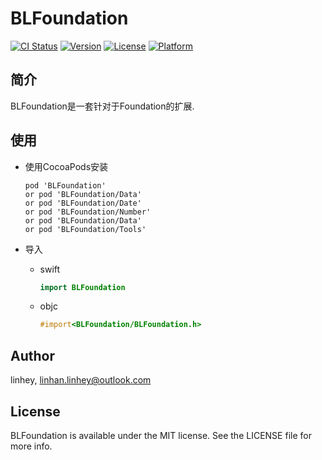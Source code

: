 # BLFoundation

[![CI Status](http://img.shields.io/travis/1581799848@qq.com/BLFoundation.svg?style=flat)](https://travis-ci.org/1581799848@qq.com/BLFoundation)
[![Version](https://img.shields.io/cocoapods/v/BLFoundation.svg?style=flat)](http://cocoapods.org/pods/BLFoundation)
[![License](https://img.shields.io/cocoapods/l/BLFoundation.svg?style=flat)](http://cocoapods.org/pods/BLFoundation)
[![Platform](https://img.shields.io/cocoapods/p/BLFoundation.svg?style=flat)](http://cocoapods.org/pods/BLFoundation)

## 简介

BLFoundation是一套针对于Foundation的扩展.

## 使用

- 使用CocoaPods安装

  ```
  pod 'BLFoundation'
  or pod 'BLFoundation/Data'
  or pod 'BLFoundation/Date'
  or pod 'BLFoundation/Number'
  or pod 'BLFoundation/Data'
  or pod 'BLFoundation/Tools'
  ```

- 导入

  - swift

    ```swift
    import BLFoundation
    ```

  - objc

    ```objective-c
    #import<BLFoundation/BLFoundation.h>
    ```



## Author

linhey, linhan.linhey@outlook.com

## License

BLFoundation is available under the MIT license. See the LICENSE file for more info.
